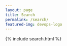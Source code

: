 ```yaml
---
layout: page
title: Search
permalink: /search/
featured-img: devops-logo
---
```


{% include search.html %}

